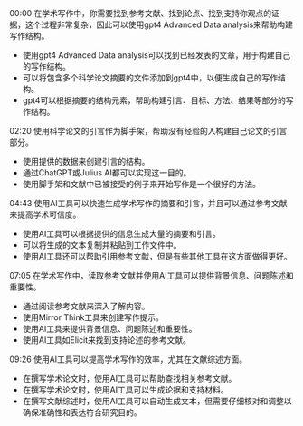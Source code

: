 
00:00 在学术写作中，你需要找到参考文献、找到论点、找到支持你观点的证据，这个过程非常复杂，因此可以使用gpt4 Advanced Data analysis来帮助构建写作结构。

- 使用gpt4 Advanced Data analysis可以找到已经发表的文章，用于构建自己的写作结构。
- 可以将包含多个科学论文摘要的文件添加到gpt4中，以便生成自己的写作结构。
- gpt4可以根据摘要的结构元素，帮助构建引言、目标、方法、结果等部分的写作结构。

02:20 使用科学论文的引言作为脚手架，帮助没有经验的人构建自己论文的引言部分。

- 使用提供的数据来创建引言的结构。
- 通过ChatGPT或Julius AI都可以实现这一目的。
- 使用脚手架和文献中已被接受的例子来开始写作是一个很好的方法。

04:43 使用AI工具可以快速生成学术写作的摘要和引言，并且可以通过参考文献来提高学术可信度。

- 使用AI工具可以根据提供的信息生成大量的摘要和引言。
- 可以将生成的文本复制并粘贴到工作文件中。
- 使用AI工具还可以帮助引用参考文献，但是有些其他工具在这方面做得更好。

07:05 在学术写作中，读取参考文献并使用AI工具可以提供背景信息、问题陈述和重要性。

- 通过阅读参考文献来深入了解内容。
- 使用Mirror Think工具来创建写作提示。
- 使用AI工具来提供背景信息、问题陈述和重要性。
- 使用AI工具如Elicit来找到支持论述的参考文献。

09:26 使用AI工具可以提高学术写作的效率，尤其在文献综述方面。

- 在撰写学术论文时，使用AI工具可以帮助查找相关参考文献。
- 在撰写学术论文时，使用AI工具可以生成论据和支持材料。
- 在撰写文献综述时，使用AI工具可以自动生成文本，但需要仔细核对和调整以确保准确性和表达符合研究目的。